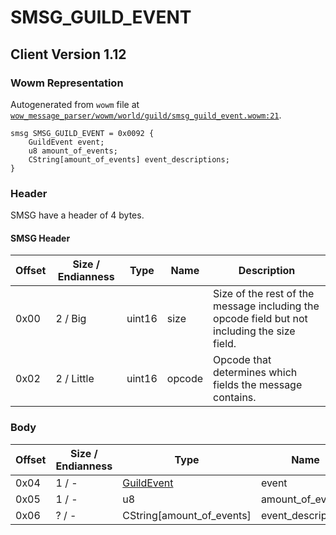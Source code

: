 # SMSG_GUILD_EVENT

## Client Version 1.12

### Wowm Representation

Autogenerated from `wowm` file at [`wow_message_parser/wowm/world/guild/smsg_guild_event.wowm:21`](https://github.com/gtker/wow_messages/tree/main/wow_message_parser/wowm/world/guild/smsg_guild_event.wowm#L21).
```rust,ignore
smsg SMSG_GUILD_EVENT = 0x0092 {
    GuildEvent event;
    u8 amount_of_events;
    CString[amount_of_events] event_descriptions;
}
```
### Header

SMSG have a header of 4 bytes.

#### SMSG Header

| Offset | Size / Endianness | Type   | Name   | Description |
| ------ | ----------------- | ------ | ------ | ----------- |
| 0x00   | 2 / Big           | uint16 | size   | Size of the rest of the message including the opcode field but not including the size field.|
| 0x02   | 2 / Little        | uint16 | opcode | Opcode that determines which fields the message contains.|

### Body

| Offset | Size / Endianness | Type | Name | Description | Comment |
| ------ | ----------------- | ---- | ---- | ----------- | ------- |
| 0x04 | 1 / - | [GuildEvent](guildevent.md) | event |  |  |
| 0x05 | 1 / - | u8 | amount_of_events |  |  |
| 0x06 | ? / - | CString[amount_of_events] | event_descriptions |  |  |

